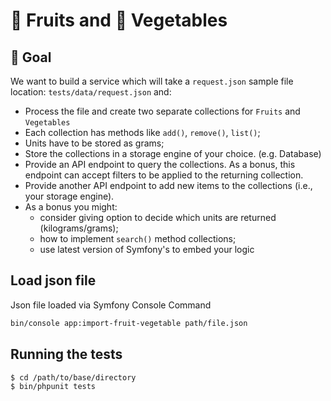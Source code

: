 # 🍎 Fruits and 🥕 Vegetables

## 🎯 Goal
We want to build a service which will take a `request.json` sample file location: `tests/data/request.json` and:
- Process the file and create two separate collections for `Fruits` and `Vegetables`
- Each collection has methods like `add()`, `remove()`, `list()`;
- Units have to be stored as grams;
- Store the collections in a storage engine of your choice. (e.g. Database)
- Provide an API endpoint to query the collections. As a bonus, this endpoint can accept filters to be applied to the returning collection.
- Provide another API endpoint to add new items to the collections (i.e., your storage engine).
- As a bonus you might:
  - consider giving option to decide which units are returned (kilograms/grams);
  - how to implement `search()` method collections;
  - use latest version of Symfony's to embed your logic 

## Load json file
Json file loaded via Symfony Console Command
```bash
bin/console app:import-fruit-vegetable path/file.json
```

## Running the tests
```shell
$ cd /path/to/base/directory
$ bin/phpunit tests
```
